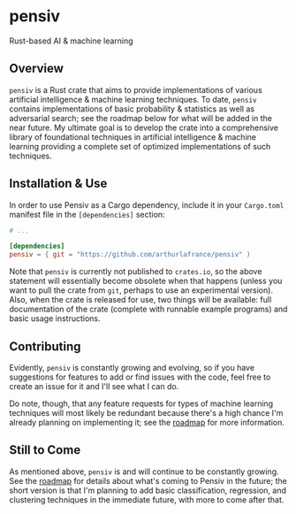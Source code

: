 # pensiv
Rust-based AI & machine learning

## Overview
`pensiv` is a Rust crate that aims to provide implementations of various artificial intelligence & machine learning techniques. To date, `pensiv` contains implementations of basic probability & statistics as well as adversarial search; see the roadmap below for what will be added in the near future. My ultimate goal is to develop the crate into a comprehensive library of foundational techniques in artificial intelligence & machine learning providing a complete set of optimized implementations of such techniques.

## Installation & Use
In order to use Pensiv as a Cargo dependency, include it in your `Cargo.toml` manifest file in the `[dependencies]` section:
```toml
# ...

[dependencies]
pensiv = { git = "https://github.com/arthurlafrance/pensiv" )
```

Note that `pensiv` is currently not published to `crates.io`, so the above statement will essentially become obsolete when that happens (unless you want to pull the crate from `git`, perhaps to use an experimental version). Also, when the crate is released for use, two things will be available: full documentation of the crate (complete with runnable example programs) and basic usage instructions.

## Contributing
Evidently, `pensiv` is constantly growing and evolving, so if you have suggestions for features to add or find issues with the code, feel free to create an issue for it and I'll see what I can do.

Do note, though, that any feature requests for types of machine learning techniques will most likely be redundant because there's a high chance I'm already planning on implementing it; see the [roadmap](ROADMAP.md) for more information.

## Still to Come
As mentioned above, `pensiv` is and will continue to be constantly growing. See the [roadmap](ROADMAP.md) for details about what's coming to Pensiv in the future; the short version is that I'm planning to add basic classification, regression, and clustering techniques in the immediate future, with more to come after that.

